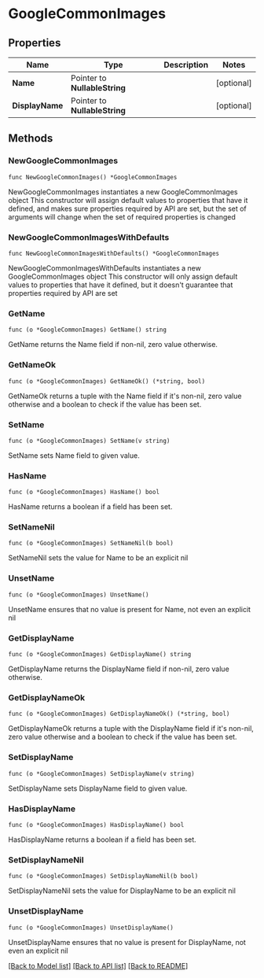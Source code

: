 # GoogleCommonImages

## Properties

Name | Type | Description | Notes
------------ | ------------- | ------------- | -------------
**Name** | Pointer to **NullableString** |  | [optional] 
**DisplayName** | Pointer to **NullableString** |  | [optional] 

## Methods

### NewGoogleCommonImages

`func NewGoogleCommonImages() *GoogleCommonImages`

NewGoogleCommonImages instantiates a new GoogleCommonImages object
This constructor will assign default values to properties that have it defined,
and makes sure properties required by API are set, but the set of arguments
will change when the set of required properties is changed

### NewGoogleCommonImagesWithDefaults

`func NewGoogleCommonImagesWithDefaults() *GoogleCommonImages`

NewGoogleCommonImagesWithDefaults instantiates a new GoogleCommonImages object
This constructor will only assign default values to properties that have it defined,
but it doesn't guarantee that properties required by API are set

### GetName

`func (o *GoogleCommonImages) GetName() string`

GetName returns the Name field if non-nil, zero value otherwise.

### GetNameOk

`func (o *GoogleCommonImages) GetNameOk() (*string, bool)`

GetNameOk returns a tuple with the Name field if it's non-nil, zero value otherwise
and a boolean to check if the value has been set.

### SetName

`func (o *GoogleCommonImages) SetName(v string)`

SetName sets Name field to given value.

### HasName

`func (o *GoogleCommonImages) HasName() bool`

HasName returns a boolean if a field has been set.

### SetNameNil

`func (o *GoogleCommonImages) SetNameNil(b bool)`

 SetNameNil sets the value for Name to be an explicit nil

### UnsetName
`func (o *GoogleCommonImages) UnsetName()`

UnsetName ensures that no value is present for Name, not even an explicit nil
### GetDisplayName

`func (o *GoogleCommonImages) GetDisplayName() string`

GetDisplayName returns the DisplayName field if non-nil, zero value otherwise.

### GetDisplayNameOk

`func (o *GoogleCommonImages) GetDisplayNameOk() (*string, bool)`

GetDisplayNameOk returns a tuple with the DisplayName field if it's non-nil, zero value otherwise
and a boolean to check if the value has been set.

### SetDisplayName

`func (o *GoogleCommonImages) SetDisplayName(v string)`

SetDisplayName sets DisplayName field to given value.

### HasDisplayName

`func (o *GoogleCommonImages) HasDisplayName() bool`

HasDisplayName returns a boolean if a field has been set.

### SetDisplayNameNil

`func (o *GoogleCommonImages) SetDisplayNameNil(b bool)`

 SetDisplayNameNil sets the value for DisplayName to be an explicit nil

### UnsetDisplayName
`func (o *GoogleCommonImages) UnsetDisplayName()`

UnsetDisplayName ensures that no value is present for DisplayName, not even an explicit nil

[[Back to Model list]](../README.md#documentation-for-models) [[Back to API list]](../README.md#documentation-for-api-endpoints) [[Back to README]](../README.md)


